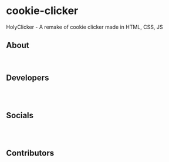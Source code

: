 # cookie-clicker
HolyClicker - A remake of cookie clicker made in HTML, CSS, JS
## About



<br/>


## Developers
```
```



<br/>

## Socials
```
```


<br/>

## Contributors
```
```



<br/>
